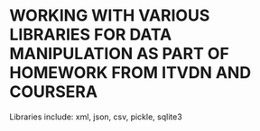 # WORKING WITH VARIOUS LIBRARIES FOR DATA MANIPULATION AS PART OF HOMEWORK FROM ITVDN AND COURSERA
Libraries include: xml, json, csv, pickle, sqlite3